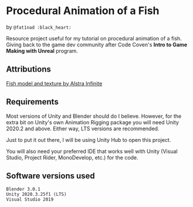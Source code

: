 # Procedural Animation of a Fish
by `@fat1nad :black_heart:` 

Resource project useful for my tutorial on procedural animation of a fish. Giving back to the game dev community after Code Coven's **Intro to Game Making with Unreal** program.

## Attributions
[Fish model and texture by Alstra Infinite](https://alstrainfinite.itch.io/fish)

## Requirements
Most versions of Unity and Blender should do I believe. However, for the extra bit on Unity's own Animation Rigging package you will need Unity 2020.2 and above. Either way, LTS versions are recommended.

Just to put it out there, I will be using Unity Hub to open this project.

You will also need your preferred IDE that works well with Unity (Visual Studio, Project Rider, MonoDevelop, etc.) for the code.

## Software versions used

    Blender 3.0.1
    Unity 2020.3.25f1 (LTS)
    Visual Studio 2019
